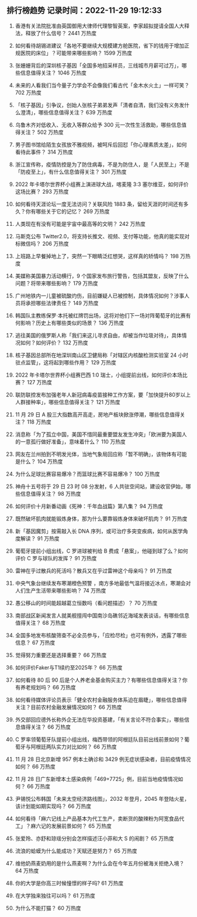 
## 排行榜趋势 记录时间：2022-11-29 19:12:33
  
  1. 香港有关法院批准由英国御用大律师代理黎智英案，李家超拟提请全国人大释法，释放了什么信号？ 2441 万热度
    
  2. 如何看待胡锡进建议「各地不要继续大规模建方舱医院，省下的钱用于增加正规医院的床位」？可能带来哪些影响？ 1599 万热度
    
  3. 张姗姗背后的深圳核子基因「全国多地招采样员，三线城市月薪可过万」，哪些信息值得关注？ 1046 万热度
    
  4. 未来的人看我们当今量子力学会不会像我们看古代「金木水火土」一样可笑？ 702 万热度
    
  5. 「核子基因」引争议，创始人张核子弟弟发声「清者自清，我们没有义务发什么澄清」，哪些信息值得关注？ 639 万热度
    
  6. 乌鲁木齐对低收入、无收入等群众给予 300 元一次性生活救助，哪些信息值得关注？ 502 万热度
    
  7. 男子图书馆给陌生女孩放不雅视频，被呵斥后回怼「你心理素质太差」，如何看待此事件？ 314 万热度
    
  8. 浙江宣传称，疫情防控是为了防住病毒，不是为防住人，是「人民至上」不是「防疫至上」，有什么信息值得关注？ 301 万热度
    
  9. 2022 年卡塔尔世界杯小组赛上演进球大战，喀麦隆 3:3 塞尔维亚，如何评价这场比赛？ 293 万热度
    
  10. 如何看待天涯论坛一度无法访问？关联风险 1883 条，留给天涯的时间还有多久？你有哪些关于它的记忆？ 269 万热度
    
  11. 人类现在有没有可能是宇宙中最高等的文明？ 242 万热度
    
  12. 马斯克公布 Twitter2.0，将支持长推文、视频、支付等功能，他真的能实现对标微信吗？ 206 万热度
    
  13. 上班路上早餐掉地上了，突然一下眼睛泛红想哭，这样真的矫情吗？ 198 万热度
    
  14. 美媒称美国暴力活动横行，9 个国家发布旅行警告，包括其盟友，反映了什么问题？将带来哪些影响？ 179 万热度
    
  15. 广州地铁内一儿童被硫酸灼伤，目前嫌疑人已被控制，具体情况如何？涉事人员将承担哪些法律责任？ 149 万热度
    
  16. 韩国队主教练保罗·本托被红牌罚出场，这将对他们下一场对阵葡萄牙的比赛有何影响？历史上有哪些类似的场景？ 136 万热度
    
  17. 逃往美国的俄罗斯人称「我们来这儿寻求自由，却被当作垃圾对待」，具体情况如何？如何评价？ 132 万热度
    
  18. 核子基因总部所在地深圳南山区卫健局称「对辖区内核酸检测实验室 24 小时驻点监管」，这将起到哪些作用？ 129 万热度
    
  19. 2022 年卡塔尔世界杯小组赛巴西 1:0 瑞士，小组提前出线，如何评价本场比赛？ 127 万热度
    
  20. 联防联控发布加强老年人新冠病毒疫苗接种工作方案，要「加快提升80岁以上人群接种率」，哪些信息值得关注？ 121 万热度
    
  21. 11 月 29 日 A 股三大指数高开高走，房地产板块掀涨停潮，哪些信息值得关注？ 118 万热度
    
  22. 消息称「为了孤立中国，美国不惜同最重要盟友发生冲突」「欧洲要为美国人的一意孤行做好准备」，意味着什么？ 110 万热度
    
  23. 网友在兰州拍到不明发光体，当地气象局回应称「暂不明确」，该物体有可能是什么？ 104 万热度
    
  24. 为什么足球比赛容易爆冷？而篮球比赛不容易爆冷？ 100 万热度
    
  25. 神舟十五号将于 29 日 23 时 08 分发射，6 人共驻空间站，建设收官伊始，哪些信息值得关注？ 98 万热度
    
  26. 如何评价十月新番动画《死神：千年血战篇》第八集？ 94 万热度
    
  27. 既然破坏肌肉就能锻炼身体，那为什么要靠锻炼身体来破坏肌肉？ 91 万热度
    
  28. 新「基因魔剪」按需敲入长 DNA 序列，或可治疗多突变疾病，如何从医学角度解读？ 91 万热度
    
  29. 葡萄牙提前小组出线，C 罗进球被判给 B 费成「悬案」，他碰到球了么？如何评价 C 罗与球队的发挥？ 91 万热度
    
  30. 雷神在乎过散兵的死活吗？散兵又在乎过雷神这个母亲吗？ 91 万热度
    
  31. 中央气象台继续发布寒潮橙色预警 ，南方多地最低气温将接近冰点，寒潮会对人们生产生活带来哪些影响？ 74 万热度
    
  32. 愚公移山的时间能超越葛立恒数吗（看问题描述）？ 70 万热度
    
  33. 南部战区新闻发言人就美舰擅闯中国南沙岛礁邻近海域发表谈话，有哪些信息值得关注？ 68 万热度
    
  34. 全国多地发布核酸筛查不必全员参与，「应检尽检」也可有例外，透露了哪些信息？ 67 万热度
    
  35. 觉得努力重要还是选择重要？ 66 万热度
    
  36. 如何评价Faker与T1续约至2025年？ 66 万热度
    
  37. 如何看待 80 后 90 后是个人养老金基金购买主力？有哪些信息值得关注？你有养老规划吗？ 66 万热度
    
  38. 如何看待媒体评论员表示「健全农村金融服务体系迫在眉睫」，哪些信息值得关注？目前农村金融发展情况如何？ 66 万热度
    
  39. 外交部回应德外长称外企无法在华投资基建，「有关言论不符合事实」，哪些信息值得关注？ 66 万热度
    
  40. C 罗率领葡萄牙队提前小组出线，梅西带领的阿根廷队目前出线前景如何？葡萄牙与阿根廷两队实力对比如何？ 66 万热度
    
  41. 11 月 28 日北京新增 957 例本土确诊和 3429 例无症状感染者，目前疫情情况如何？ 66 万热度
    
  42. 11 月 28 日广东新增本土感染病例「469+7725」例，目前当地疫情情况如何？ 66 万热度
    
  43. 尹锡悦公布韩国「未来太空经济路线图」，2032 年登月，2045 年登陆火星，该计划能如期实现吗？ 66 万热度
    
  44. 如何看待「麻六记线上产品基本为代工生产，卖断货的酸辣粉为阿宽食品代工」？麻六记的发展前景如何？ 65 万热度
    
  45. 张爱玲、亦舒和琼瑶分别会怎样描述汪小菲和大 S 的闹剧？ 65 万热度
    
  46. 流浪的蛤蟆为什么能成功？天赋还是努力？ 65 万热度
    
  47. 维他奶燕麦奶用的是什么燕麦啊？为什么会在今年五月份被海关拒绝入境？ 64 万热度
    
  48. 你的大学是你高三时候憧憬的样子吗? 61 万热度
    
  49. 在大学独来独往可以吗？ 61 万热度
    
  50. 为什么不能打猫？ 60 万热度
    